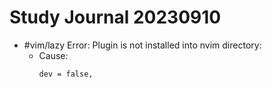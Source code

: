 # Study Journal 20230910

- #vim/lazy Error: Plugin is not installed into nvim directory:
	- Cause: 
	  ```
	  dev = false,
	  ```
